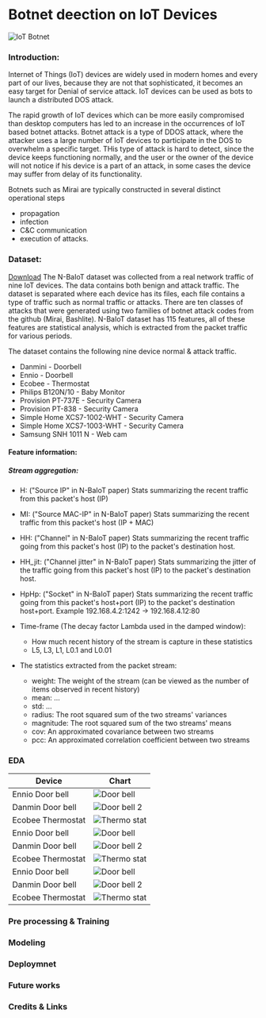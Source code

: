 # Botnet deection on IoT Devices
![IoT Botnet](https://i.imgur.com/xsRFm2I.png)
### Introduction:
Internet of Things (IoT) devices are widely used in modern homes and every part of our lives, because they are not that sophisticated, it becomes an easy target for Denial of service attack. IoT devices can be used as bots to launch a distributed DOS attack.

The rapid growth of IoT devices which can be more easily compromised than desktop computers has led to an increase in the occurrences of IoT based botnet attacks. Botnet attack is a type of DDOS attack, where the attacker uses a large number of IoT devices to participate in the DOS to overwhelm a specific target. THis type of attack is hard to detect, since the device keeps functioning normally, and the user or the owner of the device will not notice if his device is a part of an attack, in some cases the device may suffer from delay of its functionality.

Botnets such as Mirai are typically constructed in several distinct operational steps
- propagation
- infection
- C&C communication
- execution of attacks.



### Dataset:
[Download](https://archive.ics.uci.edu/ml/datasets/detection_of_IoT_botnet_attacks_N_BaIoT)
The N-BaIoT dataset was collected from a real network traffic of nine IoT devices. The data contains both benign and attack traffic. The dataset is separated where each device has its files, each file contains a type of traffic such as normal traffic or attacks. There are ten classes of attacks that were generated using two families of botnet attack codes from the github (Mirai, Bashlite). N-BaIoT dataset has 115 features, all of these features are statistical analysis, which is extracted from the packet traffic for various periods.

The dataset contains the following nine device normal & attack traffic.
- Danmini - Doorbell
- Ennio  - Doorbell
- Ecobee - Thermostat
- Philips B120N/10 - Baby Monitor
- Provision PT-737E - Security Camera
- Provision PT-838 - Security Camera
- Simple Home XCS7-1002-WHT - Security Camera
- Simple Home XCS7-1003-WHT - Security Camera
- Samsung SNH 1011 N - Web cam

#### Feature information:
##### Stream aggregation:
- H: ("Source IP" in N-BaIoT paper) Stats summarizing the recent traffic from this packet's host (IP)
- MI: ("Source MAC-IP" in N-BaIoT paper) Stats summarizing the recent traffic from this packet's host (IP + MAC)
- HH: ("Channel" in N-BaIoT paper) Stats summarizing the recent traffic going from this packet's host (IP) to the packet's destination host.
- HH_jit: ("Channel jitter" in N-BaIoT paper) Stats summarizing the jitter of the traffic going from this packet's host (IP) to the packet's destination host.
- HpHp: ("Socket" in N-BaIoT paper) Stats summarizing the recent traffic going from this packet's host+port (IP) to the packet's destination host+port. Example 192.168.4.2:1242 -> 192.168.4.12:80

- Time-frame (The decay factor Lambda used in the damped window):
    - How much recent history of the stream is capture in these statistics
    - L5, L3, L1, L0.1 and L0.01

- The statistics extracted from the packet stream:
   - weight: The weight of the stream (can be viewed as the number of items observed in recent history)
   - mean: …
   - std: …
   - radius: The root squared sum of the two streams' variances
   - magnitude: The root squared sum of the two streams' means
   - cov: An approximated covariance between two streams
   - pcc: An approximated correlation coefficient between two streams
   
### EDA

| Device | Chart |
| --- | --- |
| Ennio Door bell | ![Door bell](https://i.imgur.com/d17INis.png)
| Danmin Door bell | ![Door bell 2](https://i.imgur.com/h7dk8RY.png)
| Ecobee Thermostat | ![Thermo stat](https://i.imgur.com/cnF53Fs.png)
| Ennio Door bell | ![Door bell](https://i.imgur.com/gssflL9.png)
| Danmin Door bell | ![Door bell 2](https://i.imgur.com/KXThLsS.png)
| Ecobee Thermostat | ![Thermo stat](https://i.imgur.com/JbCMTsc.png)
| Ennio Door bell | ![Door bell](https://i.imgur.com/Htgp7hq.png)
| Danmin Door bell | ![Door bell 2](https://i.imgur.com/C1J98PJ.png)
| Ecobee Thermostat | ![Thermo stat](https://i.imgur.com/Sxpbefe.png)

### Pre processing & Training

### Modeling

### Deploymnet

### Future works

### Credits & Links

